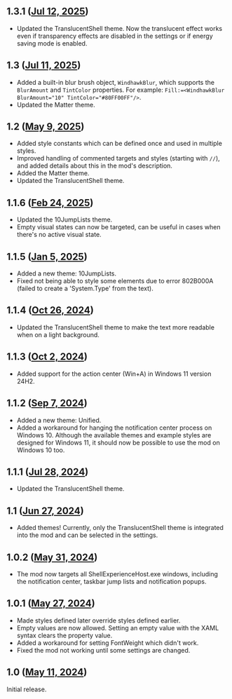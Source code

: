 ## 1.3.1 ([Jul 12, 2025](https://github.com/ramensoftware/windhawk-mods/blob/b924b35e8f24e34cf2cb793a4a593f0a1b48057b/mods/windows-11-notification-center-styler.wh.cpp))

* Updated the TranslucentShell theme. Now the translucent effect works even if transparency effects are disabled in the settings or if energy saving mode is enabled.

## 1.3 ([Jul 11, 2025](https://github.com/ramensoftware/windhawk-mods/blob/deda2477f65c93873120051ae41906734197b23e/mods/windows-11-notification-center-styler.wh.cpp))

* Added a built-in blur brush object, `WindhawkBlur`, which supports the `BlurAmount` and `TintColor` properties. For example: `Fill:=<WindhawkBlur BlurAmount="10" TintColor="#80FF00FF"/>`.
* Updated the Matter theme.

## 1.2 ([May 9, 2025](https://github.com/ramensoftware/windhawk-mods/blob/c34430995b5cd76960f30692a94afba87a2f4215/mods/windows-11-notification-center-styler.wh.cpp))

* Added style constants which can be defined once and used in multiple styles.
* Improved handling of commented targets and styles (starting with `//`), and added details about this in the mod's description.
* Added the Matter theme.
* Updated the TranslucentShell theme.

## 1.1.6 ([Feb 24, 2025](https://github.com/ramensoftware/windhawk-mods/blob/e7c61b93d603d644bf3a2263b59f350da851e664/mods/windows-11-notification-center-styler.wh.cpp))

* Updated the 10JumpLists theme.
* Empty visual states can now be targeted, can be useful in cases when there's no active visual state.

## 1.1.5 ([Jan 5, 2025](https://github.com/ramensoftware/windhawk-mods/blob/b0d7a441fde94fac703f55f232efbb0ea674e803/mods/windows-11-notification-center-styler.wh.cpp))

* Added a new theme: 10JumpLists.
* Fixed not being able to style some elements due to error 802B000A (failed to create a 'System.Type' from the text).

## 1.1.4 ([Oct 26, 2024](https://github.com/ramensoftware/windhawk-mods/blob/6f54b0820eb9261a690c18fc396760e82890975b/mods/windows-11-notification-center-styler.wh.cpp))

* Updated the TranslucentShell theme to make the text more readable when on a light background.

## 1.1.3 ([Oct 2, 2024](https://github.com/ramensoftware/windhawk-mods/blob/dd2309b76c8963fe5a2949677725025be7fd0f84/mods/windows-11-notification-center-styler.wh.cpp))

* Added support for the action center (Win+A) in Windows 11 version 24H2.

## 1.1.2 ([Sep 7, 2024](https://github.com/ramensoftware/windhawk-mods/blob/bf5b0746e2cb9d22e109b664ca3a63c430199f18/mods/windows-11-notification-center-styler.wh.cpp))

* Added a new theme: Unified.
* Added a workaround for hanging the notification center process on Windows 10. Although the available themes and example styles are designed for Windows 11, it should now be possible to use the mod on Windows 10 too.

## 1.1.1 ([Jul 28, 2024](https://github.com/ramensoftware/windhawk-mods/blob/931b937d1cfa9782375c939c104de17bf0b5047a/mods/windows-11-notification-center-styler.wh.cpp))

* Updated the TranslucentShell theme.

## 1.1 ([Jun 27, 2024](https://github.com/ramensoftware/windhawk-mods/blob/78d005fa29bcbfaab1f5ea2777f1217468703c9f/mods/windows-11-notification-center-styler.wh.cpp))

* Added themes! Currently, only the TranslucentShell theme is integrated into the mod and can be selected in the settings.

## 1.0.2 ([May 31, 2024](https://github.com/ramensoftware/windhawk-mods/blob/324f683b222562fba882a506476da597fce9fe6f/mods/windows-11-notification-center-styler.wh.cpp))

* The mod now targets all ShellExperienceHost.exe windows, including the notification center, taskbar jump lists and notification popups.

## 1.0.1 ([May 27, 2024](https://github.com/ramensoftware/windhawk-mods/blob/0959f2f57a96dae3785498c063209383ab6b8bdb/mods/windows-11-notification-center-styler.wh.cpp))

* Made styles defined later override styles defined earlier.
* Empty values are now allowed. Setting an empty value with the XAML syntax clears the property value.
* Added a workaround for setting FontWeight which didn't work.
* Fixed the mod not working until some settings are changed.

## 1.0 ([May 11, 2024](https://github.com/ramensoftware/windhawk-mods/blob/3f97fef9c8b453dfee716aab2e50a636f04234fd/mods/windows-11-notification-center-styler.wh.cpp))

Initial release.
